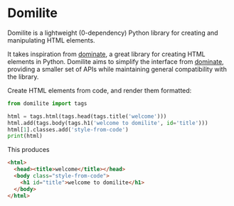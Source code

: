 # Domilite

Domilite is a lightweight (0-dependency) Python library for creating and manipulating HTML elements.

It takes inspiration from [dominate][], a great library for creating HTML elements in Python. Domilite aims to simplify the interface from [dominate][], providing a smaller set of APIs while maintaining general compatibility with the library.

Create HTML elements from code, and render them formatted:
```python
from domilite import tags

html = tags.html(tags.head(tags.title('welcome')))
html.add(tags.body(tags.h1('welcome to domilite', id='title')))
html[1].classes.add('style-from-code')
print(html)
```

This produces

```html
<html>
  <head><title>welcome</title></head>
  <body class="style-from-code">
    <h1 id="title">welcome to domilite</h1>
  </body>
</html>
```


[dominate]: https://github.com/Knio/dominate
